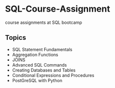 # SQL-Course-Assignment
course assignments at SQL bootcamp

## Topics
* SQL Statement Fundamentals
* Aggregation Functions
* JOINS
* Advanced SQL Commands
* Creating Databases and Tables
* Conditional Expressions and Procedures
* PostGreSQL with Python
